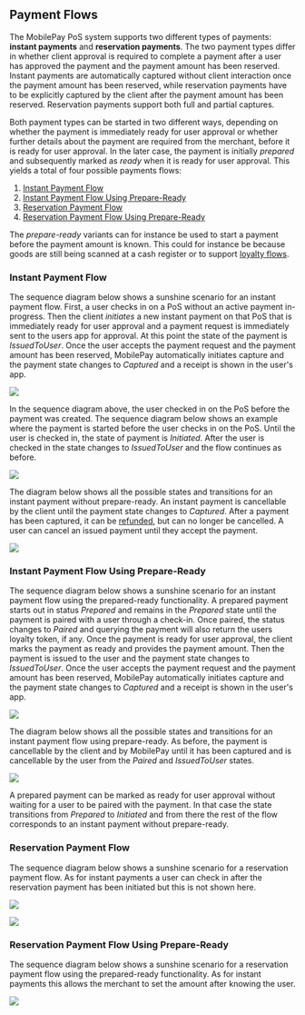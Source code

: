## <a name="payment_flows"></a>Payment Flows

The MobilePay PoS system supports two different types of payments: **instant payments** and **reservation payments**. The two payment types differ in whether client approval is required to complete a payment after a user has approved the payment and the payment amount has been reserved. Instant payments are automatically captured without client interaction once the payment amount has been reserved, while reservation payments have to be explicitly captured by the client after the payment amount has been reserved. Reservation payments support both full and partial captures. 

Both payment types can be started in two different ways, depending on whether the payment is immediately ready for user approval or whether further details about the payment are required from the merchant, before it is ready for user approval. In the later case, the payment is initially *prepared* and subsequently marked as *ready* when it is ready for user approval. This yields a total of four possible payments flows:
1. [Instant Payment Flow](payment_flows#instant)
2. [Instant Payment Flow Using Prepare-Ready](payment_flows#instant_prepare)
3. [Reservation Payment Flow](payment_flows#reservation)
4. [Reservation Payment Flow Using Prepare-Ready](payment_flows#reservation_prepare)

The *prepare-ready* variants can for instance be used to start a payment before the payment amount is known. This could for instance be because goods are still being scanned at a cash register or to support [loyalty flows](loyalty).

### <a name="instant"></a>Instant Payment Flow

The sequence diagram below shows a sunshine scenario for an instant payment flow. First, a user checks in on a PoS without an active payment in-progress. Then the client *initiates* a new instant payment on that PoS that is immediately ready for user approval and a payment request is immediately sent to the users app for approval. At this point the state of the payment is *IssuedToUser*. Once the user accepts the payment request and the payment amount has been reserved, MobilePay automatically initiates capture and the payment state changes to *Captured* and a receipt is shown in the user's app. 

[![](assets/images/InstantFlow.png)](assets/images/InstantFlow.png)

In the sequence diagram above, the user checked in on the PoS before the payment was created. The sequence diagram below shows an example where the payment is started before the user checks in on the PoS. Until the user is checked in, the state of payment is *Initiated*. After the user is checked in the state changes to *IssuedToUser* and the flow continues as before. 

[![](assets/images/InstantFlow_CheckInAfterPaymentInitiated.png)](assets/images/InstantFlow_CheckInAfterPaymentInitiated.png)

The diagram below shows all the possible states and transitions for an instant payment without prepare-ready. 
An instant payment is cancellable by the client until the payment state changes to *Captured*. 
After a payment has been captured, it can be [refunded](refund), but can no longer be cancelled. 
A user can cancel an issued payment until they accept the payment.

[![](assets/images/instant-payment-states.png)](assets/images/instant-payment-states.png)

### <a name="instant_prepare"></a>Instant Payment Flow Using Prepare-Ready

The sequence diagram below shows a sunshine scenario for an instant payment flow using the prepared-ready functionality. 
A prepared payment starts out in status *Prepared* and remains in the *Prepared* state until the payment is paired with 
a user through a check-in. Once paired, the status changes to *Paired* and querying the payment will also return the users loyalty token, if any. 
Once the payment is ready for user approval, the client marks the payment as ready and provides the payment amount. 
Then the payment is issued to the user and the payment state changes to *IssuedToUser*. 
Once the user accepts the payment request and the payment amount has been reserved, MobilePay automatically 
initiates capture and the payment state changes to *Captured* and a receipt is shown in the user's app. 

[![](assets/images/InstantPrepareFlow.png)](assets/images/InstantPrepareFlow.png)

The diagram below shows all the possible states and transitions for an instant payment flow using prepare-ready. 
As before, the payment is cancellable by the client and by MobilePay until it has been captured and is cancellable
by the user from the *Paired* and *IssuedToUser* states. 

[![](assets/images/instant-payment-prepare-ready-states.png)](assets/images/instant-payment-prepare-ready-states.png)

A prepared payment can be marked as ready for user approval without waiting for a user to be paired with the payment.
In that case the state transitions from *Prepared* to *Initiated* and from there the rest of the flow corresponds to
an instant payment without prepare-ready. 

### <a name="reservation"></a>Reservation Payment Flow

The sequence diagram below shows a sunshine scenario for a reservation payment flow. As for instant payments a user can check in after the reservation payment has been initiated but this is not shown here.

[![](assets/images/ReservationFlow.png)](assets/images/ReservationFlow.png)

[![](assets/images/reservation-payment-states.png)](assets/images/reservation-payment-states.png)

### <a name="reservation_prepare"></a>Reservation Payment Flow Using Prepare-Ready

The sequence diagram below shows a sunshine scenario for a reservation payment flow using the prepared-ready functionality. As for instant payments this allows the merchant to set the amount after knowing the user.

[![](assets/images/ReservationPrepareFlow.png)](assets/images/ReservationPrepareFlow.png)

